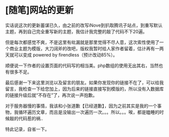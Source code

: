# [随笔]网站的更新

实话说这次的更新蓄谋已久，由之前的改写iNove到扒取腾讯子站点，到重写默认主题，再到自己完全重写新的主题，我估计我完整的敲了代码不下20遍。

但是每次都感觉不爽，不是这里有纰漏就是那里觉得不尽人意，这次索性使用了一个商业主题为模版，大刀阔斧的改吧，版权我暂时给人家作者留着，估计再有一两天就可以变成 powered by firendless（预计改动85%）。

顺便说一下作者的设置页面的代码写的相当美。php数组的使用无出其右，当然也有很多不足。

最后感谢一下来这里浏览以及留言的朋友。如果你发现你的链接不在了，可以给我留言，我检查一下给您加上，因为后来的链接直接写到模版的，所以没有入数据库的链接升级后就“不存在”了，再次说一声抱歉。

对于服务器慢的事情，我该和小张道歉【已经道歉】，因为之前其实是我的一个事物，我循环遍历文章，而且是没输出一次遍历一次。。。所以。。。唉，都是瞌睡的时候敲的代码惹的祸..

特此记录，自省一下。


